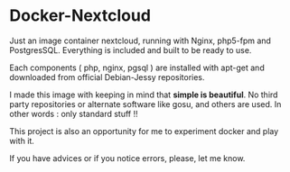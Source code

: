 # Docker-Nextcloud
Just an image container nextcloud, running with Nginx, php5-fpm and PostgresSQL.
Everything is included and built to be ready to use.

Each components ( php, nginx, pgsql ) are installed with apt-get and downloaded from official Debian-Jessy repositories.

I made this image with keeping in mind that <strong>simple is beautiful</strong>.
No third party repositories or alternate software like gosu, and others are used.
In other words : only standard stuff !!

This project is also an opportunity for me to experiment docker and play with it.

If you have advices or if you notice errors, please, let me know.
